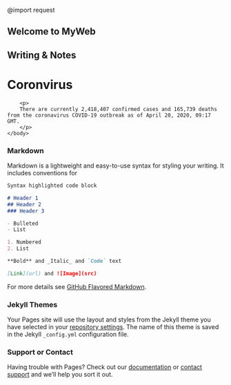 @import request


## Welcome to MyWeb
## Writing & Notes

<html>
    <head>
        <title>My Website!</title>
    </head>
    <body>
        <h1>Coronvirus</h1>

        <p>
        There are currently 2,418,407 confirmed cases and 165,739 deaths from the coronavirus COVID-19 outbreak as of April 20, 2020, 09:17 GMT.
        </p>
    </body>
</html>


### Markdown

Markdown is a lightweight and easy-to-use syntax for styling your writing. It includes conventions for

```markdown
Syntax highlighted code block

# Header 1
## Header 2
### Header 3

- Bulleted
- List

1. Numbered
2. List

**Bold** and _Italic_ and `Code` text

[Link](url) and ![Image](src)
```

For more details see [GitHub Flavored Markdown](https://guides.github.com/features/mastering-markdown/).

### Jekyll Themes

Your Pages site will use the layout and styles from the Jekyll theme you have selected in your [repository settings](https://github.com/adiyabat/ab/settings). The name of this theme is saved in the Jekyll `_config.yml` configuration file.

### Support or Contact

Having trouble with Pages? Check out our [documentation](https://help.github.com/categories/github-pages-basics/) or [contact support](https://github.com/contact) and we’ll help you sort it out.
